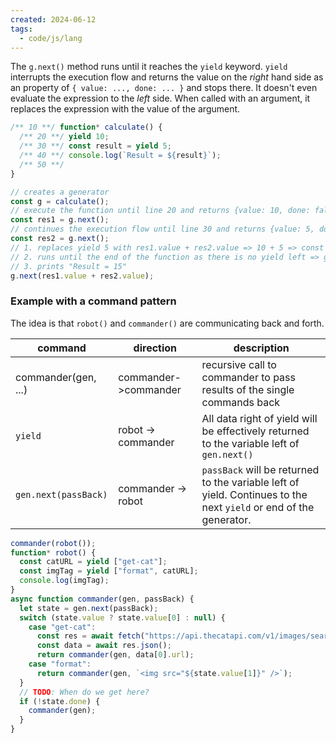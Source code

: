 ```yaml
---
created: 2024-06-12
tags:
  - code/js/lang
---
```

The `g.next()` method runs until it reaches the `yield` keyword. `yield` interrupts the execution flow and returns the value on the _right_ hand side as an property of `{ value: ..., done: ... }` and stops 
 there. It doesn't even evaluate the expression to the _left_ side. When called with an argument, it replaces the expression with the value of the argument.

```js
/** 10 **/ function* calculate() {
  /** 20 **/ yield 10;
  /** 30 **/ const result = yield 5;
  /** 40 **/ console.log(`Result = ${result}`);
  /** 50 **/
}

// creates a generator
const g = calculate();
// execute the function until line 20 and returns {value: 10, done: false}
const res1 = g.next();
// continues the execution flow until line 30 and returns {value: 5, done: false}
const res2 = g.next();
// 1. replaces yield 5 with res1.value + res2.value => 10 + 5 => const result = 15
// 2. runs until the end of the function as there is no yield left => generator is exhausted
// 3. prints "Result = 15"
g.next(res1.value + res2.value);
```

### Example with a command pattern

The idea is that `robot()` and `commander()` are communicating back and forth.

| command              | direction            | description                                                                                                       |
| -------------------- | -------------------- | ----------------------------------------------------------------------------------------------------------------- |
| commander(gen, ...)  | commander->commander | recursive call to commander to pass results of the single commands back                                           |
| `yield`              | robot -> commander   | All data right of yield will be effectively returned to the variable left of `gen.next()`                         |
| `gen.next(passBack)` | commander -> robot   | `passBack` will be returned to the variable left of yield. Continues to the next `yield` or end of the generator. |

```js
commander(robot());
function* robot() {
  const catURL = yield ["get-cat"];
  const imgTag = yield ["format", catURL];
  console.log(imgTag);
}
async function commander(gen, passBack) {
  let state = gen.next(passBack);
  switch (state.value ? state.value[0] : null) {
    case "get-cat":
      const res = await fetch("https://api.thecatapi.com/v1/images/search");
      const data = await res.json();
      return commander(gen, data[0].url);
    case "format":
      return commander(gen, `<img src="${state.value[1]}" />`);
  }
  // TODO: When do we get here?
  if (!state.done) {
    commander(gen);
  }
}
```


